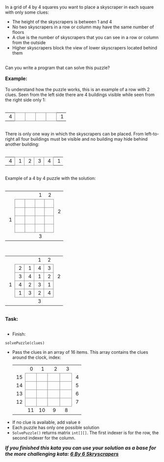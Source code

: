 In a grid of 4 by 4 squares you want to place a skyscraper in each square with only some clues:<ul>    <li>The height of the skyscrapers is between 1 and 4</li>    <li>No two skyscrapers in a row or column may have the same number of floors</li>    <li>A clue is the number of skyscrapers that you can see in a row or column from the outside</li>    <li>Higher skyscrapers block the view of lower skyscrapers located behind them</li></ul><br />Can you write a program that can solve this puzzle?<br /><br /><b style='font-size:16px'>Example:</b><br /><br />To understand how the puzzle works, this is an example of a row with 2 clues. Seen from the left side there are 4 buildings visible while seen from the right side only 1:<br /><br /><table>    <tr>        <td style='text-align:center; height:16px;'>&nbsp;4</td>        <td style='text-align:center; border: solid 1px;height:16px;border-color:gray;'>&nbsp;&nbsp;&nbsp;&nbsp;</td>        <td style='text-align:center; border: solid 1px;height:16px;border-color:gray;'>&nbsp;&nbsp;&nbsp;&nbsp;</td>        <td style='text-align:center; border: solid 1px;height:16px;border-color:gray;'>&nbsp;&nbsp;&nbsp;&nbsp;</td>        <td style='text-align:center; border: solid 1px;height:16px;border-color:gray;'>&nbsp;&nbsp;&nbsp;&nbsp;</td>        <td style='text-align:center; height:16px;'>&nbsp;1</td>    </tr></table><br />There is only one way in which the skyscrapers can be placed. From left-to-right all four buildings must be visible and no building may hide behind another building:<br /><br /><table>    <tr>        <td style='text-align:center; height:16px;'>&nbsp;4</td>        <td style='text-align:center; border: solid 1px;height:16px;border-color:gray;'>&nbsp;1</td>        <td style='text-align:center; border: solid 1px;height:16px;border-color:gray;'>&nbsp;2</td>        <td style='text-align:center; border: solid 1px;height:16px;border-color:gray;'>&nbsp;3</td>        <td style='text-align:center; border: solid 1px;height:16px;border-color:gray;'>&nbsp;4</td>        <td style='text-align:center; height:16px;'>&nbsp;1</td>    </tr></table><br />Example of a 4 by 4 puzzle with the solution:<br /><br /><table>    <tr>        <td style='text-align:center; border: 0px;height:16px;'>&nbsp;&nbsp;</td>        <td style='text-align:center; border-bottom: solid 1px;height:16px;border-color:gray;'>&nbsp;&nbsp;&nbsp;&nbsp;</td>        <td style='text-align:center; border-bottom: solid 1px;height:16px;border-color:gray;'>&nbsp;&nbsp;&nbsp;&nbsp;</td>        <td style='text-align:center; border-bottom: solid 1px;height:16px;border-color:gray;'>&nbsp;1</td>        <td style='text-align:center; border-bottom: solid 1px;height:16px;border-color:gray;'>&nbsp;2</td>        <td style='text-align:center; border: 0px;height:16px;'>&nbsp;&nbsp;</td>    </tr>    <tr>        <td style='text-align:center; border: 0px;height:16px;'>&nbsp;&nbsp;</td>        <td style='text-align:center; border: solid 1px;height:16px;border-color:gray;'>&nbsp;&nbsp;</td>        <td style='text-align:center; border: solid 1px;height:16px;border-color:gray;'>&nbsp;&nbsp;</td>        <td style='text-align:center; border: solid 1px;height:16px;border-color:gray;'>&nbsp;&nbsp;</td>        <td style='text-align:center; border: solid 1px;height:16px;border-color:gray;'>&nbsp;&nbsp;</td>        <td style='text-align:center; border: 0px;height:16px;'>&nbsp;&nbsp;</td>    </tr>    <tr>        <td style='text-align:center; border: 0px;height:16px;'>&nbsp;&nbsp;</td>        <td style='text-align:center; border: solid 1px;height:16px;border-color:gray;'>&nbsp;&nbsp;</td>        <td style='text-align:center; border: solid 1px;height:16px;border-color:gray;'>&nbsp;&nbsp;</td>        <td style='text-align:center; border: solid 1px;height:16px;border-color:gray;'>&nbsp;&nbsp;</td>        <td style='text-align:center; border: solid 1px;height:16px;border-color:gray;'>&nbsp;&nbsp;</td>        <td style='text-align:center; border: 0px;height:16px;'>&nbsp;2</td>    </tr>    <tr>        <td style='text-align:center; border: 0px;height:16px;'>&nbsp;1</td>        <td style='text-align:center; border: solid 1px;height:16px;border-color:gray;'>&nbsp;&nbsp;</td>        <td style='text-align:center; border: solid 1px;height:16px;border-color:gray;'>&nbsp;&nbsp;</td>        <td style='text-align:center; border: solid 1px;height:16px;border-color:gray;'>&nbsp;&nbsp;</td>        <td style='text-align:center; border: solid 1px;height:16px;border-color:gray;'>&nbsp;&nbsp;</td>        <td style='text-align:center; border: 0px;height:16px;'>&nbsp;&nbsp;</td>    </tr>    <tr>        <td style='text-align:center; border: 0px;height:16px;'>&nbsp;&nbsp;</td>        <td style='text-align:center; border: solid 1px;height:16px;border-color:gray;'>&nbsp;&nbsp;</td>        <td style='text-align:center; border: solid 1px;height:16px;border-color:gray;'>&nbsp;&nbsp;</td>        <td style='text-align:center; border: solid 1px;height:16px;border-color:gray;'>&nbsp;&nbsp;</td>        <td style='text-align:center; border: solid 1px;height:16px;border-color:gray;'>&nbsp;&nbsp;</td>        <td style='text-align:center; border: 0px;height:16px;'>&nbsp;&nbsp;</td>    </tr>    <tr>        <td style='text-align:center; border: 0px;height:16px;'>&nbsp;&nbsp;</td>        <td style='height:16px;'>&nbsp;&nbsp;</td>        <td style='height:16px;'>&nbsp;&nbsp;</td>        <td style='text-align:center; height:16px;'>&nbsp;3</td>        <td style='height:16px;'>&nbsp;&nbsp;</td>        <td style='text-align:center; border: 0px;height:16px;'>&nbsp;&nbsp;</td>    </tr></table><br /><table>    <tr>        <td style='text-align:center; border: 0px;height:16px;'>&nbsp;&nbsp;</td>        <td style='text-align:center; border-bottom: solid 1px;height:16px;border-color:gray;'>&nbsp;&nbsp;</td>        <td style='text-align:center; border-bottom: solid 1px;height:16px;border-color:gray;'>&nbsp;&nbsp;</td>        <td style='text-align:center; border-bottom: solid 1px;height:16px;border-color:gray;'>&nbsp;1</td>        <td style='text-align:center; border-bottom: solid 1px;height:16px;border-color:gray;'>&nbsp;2</td>        <td style='text-align:center; border: 0px;height:16px;'>&nbsp;&nbsp;</td>    </tr>    <tr>        <td style='text-align:center; border: 0px;height:16px;'>&nbsp;&nbsp;</td>        <td style='text-align:center; border: solid 1px;height:16px;border-color:gray;'>&nbsp;2</td>        <td style='text-align:center; border: solid 1px;height:16px;border-color:gray;'>&nbsp;1</td>        <td style='text-align:center; border: solid 1px;height:16px;border-color:gray;'>&nbsp;4</td>        <td style='text-align:center; border: solid 1px;height:16px;border-color:gray;'>&nbsp;3</td>        <td style='text-align:center; border: 0px;height:16px;'>&nbsp;&nbsp;</td>    </tr>    <tr>        <td style='text-align:center; border: 0px;height:16px;'>&nbsp;&nbsp;</td>        <td style='text-align:center; border: solid 1px;height:16px;border-color:gray;'>&nbsp;3</td>        <td style='text-align:center; border: solid 1px;height:16px;border-color:gray;'>&nbsp;4</td>        <td style='text-align:center; border: solid 1px;height:16px;border-color:gray;'>&nbsp;1</td>        <td style='text-align:center; border: solid 1px;height:16px;border-color:gray;'>&nbsp;2</td>        <td style='text-align:center; border: 0px;height:16px;'>&nbsp;2</td>    </tr>    <tr>        <td style='text-align:center; border: 0px;height:16px;'>&nbsp;1</td>        <td style='text-align:center; border: solid 1px;height:16px;border-color:gray;'>&nbsp;4</td>        <td style='text-align:center; border: solid 1px;height:16px;border-color:gray;'>&nbsp;2</td>        <td style='text-align:center; border: solid 1px;height:16px;border-color:gray;'>&nbsp;3</td>        <td style='text-align:center; border: solid 1px;height:16px;border-color:gray;'>&nbsp;1</td>        <td style='text-align:center; border: 0px;height:16px;'>&nbsp;&nbsp;</td>    </tr>    <tr>        <td style='text-align:center; border: 0px;height:16px;'>&nbsp;&nbsp;</td>        <td style='text-align:center; border: solid 1px;height:16px;border-color:gray;'>&nbsp;1</td>        <td style='text-align:center; border: solid 1px;height:16px;border-color:gray;'>&nbsp;3</td>        <td style='text-align:center; border: solid 1px;height:16px;border-color:gray;'>&nbsp;2</td>        <td style='text-align:center; border: solid 1px;height:16px;border-color:gray;'>&nbsp;4</td>        <td style='text-align:center; border: 0px;height:16px;'>&nbsp;&nbsp;</td>    </tr>    <tr>        <td style='text-align:center; border: 0px;height:16px;'>&nbsp;&nbsp;</td>        <td style='height:16px;'>&nbsp;&nbsp;</td>        <td style='height:16px;'>&nbsp;&nbsp;</td>        <td style='text-align:center; height:16px;'>&nbsp;3</td>        <td style='height:16px;'>&nbsp;&nbsp;</td>        <td style='text-align:center; border: 0px;height:16px;'>&nbsp;&nbsp;</td>    </tr></table><br /><b style='font-size:16px'>Task:</b><br /><br /><ul>    <li>Finish:</li></ul>```solvePuzzle(clues)```<ul>    <li>        Pass the clues in an array of 16 items. This array contains the clues around the clock, index:        <br />        <table>            <tr>                <td style='text-align:center; border: 0px;height:16px;'>&nbsp;&nbsp;</td>                <td style='text-align:center; border-bottom: solid 1px;height:16px;border-color:gray;'>&nbsp;0</td>                <td style='text-align:center; border-bottom: solid 1px;height:16px;border-color:gray;'>&nbsp;1</td>                <td style='text-align:center; border-bottom: solid 1px;height:16px;border-color:gray;'>&nbsp;&nbsp;&nbsp;2</td>                <td style='text-align:center; border-bottom: solid 1px;height:16px;border-color:gray;'>&nbsp;&nbsp;&nbsp;3</td>                <td style='text-align:center; border: 0px;height:16px;'>&nbsp;&nbsp;</td>            </tr>            <tr>                <td style='text-align:center; border: 0px;height:16px;'>&nbsp;15</td>                <td style='text-align:center; border: solid 1px;height:16px;border-color:gray;'>&nbsp;&nbsp;</td>                <td style='text-align:center; border: solid 1px;height:16px;border-color:gray;'>&nbsp;&nbsp;</td>                <td style='text-align:center; border: solid 1px;height:16px;border-color:gray;'>&nbsp;&nbsp;</td>                <td style='text-align:center; border: solid 1px;height:16px;border-color:gray;'>&nbsp;&nbsp;</td>                <td style='text-align:center; border: 0px;height:16px;'>&nbsp;4</td>            </tr>            <tr>                <td style='text-align:center; border: 0px;height:16px;'>&nbsp;14</td>                <td style='text-align:center; border: solid 1px;height:16px;border-color:gray;'>&nbsp;&nbsp;</td>                <td style='text-align:center; border: solid 1px;height:16px;border-color:gray;'>&nbsp;&nbsp;</td>                <td style='text-align:center; border: solid 1px;height:16px;border-color:gray;'>&nbsp;&nbsp;</td>                <td style='text-align:center; border: solid 1px;height:16px;border-color:gray;'>&nbsp;&nbsp;</td>                <td style='text-align:center; border: 0px;height:16px;'>&nbsp;5</td>            </tr>            <tr>                <td style='text-align:center; border: 0px;height:16px;'>&nbsp;13</td>                <td style='text-align:center; border: solid 1px;height:16px;border-color:gray;'>&nbsp;&nbsp;</td>                <td style='text-align:center; border: solid 1px;height:16px;border-color:gray;'>&nbsp;&nbsp;</td>                <td style='text-align:center; border: solid 1px;height:16px;border-color:gray;'>&nbsp;&nbsp;</td>                <td style='text-align:center; border: solid 1px;height:16px;border-color:gray;'>&nbsp;&nbsp;</td>                <td style='text-align:center; border: 0px;height:16px;'>&nbsp;6</td>            </tr>            <tr>                <td style='text-align:center; border: 0px;height:16px;'>&nbsp;12</td>                <td style='text-align:center; border: solid 1px;height:16px;border-color:gray;'>&nbsp;&nbsp;</td>                <td style='text-align:center; border: solid 1px;height:16px;border-color:gray;'>&nbsp;&nbsp;</td>                <td style='text-align:center; border: solid 1px;height:16px;border-color:gray;'>&nbsp;&nbsp;</td>                <td style='text-align:center; border: solid 1px;height:16px;border-color:gray;'>&nbsp;&nbsp;</td>                <td style='text-align:center; border: 0px;height:16px;'>&nbsp;7</td>            </tr>            <tr>                <td style='text-align:center; border: 0px;height:16px;'>&nbsp;&nbsp;</td>                <td style='text-align:center; height:16px;'>11</td>                <td style='text-align:center; height:16px;'>10</td>                <td style='text-align:center; height:16px;'>&nbsp;9</td>                <td style='text-align:center; height:16px;'>&nbsp;8</td>                <td style='text-align:center; border: 0px;height:16px;'>&nbsp;&nbsp;</td>            </tr>        </table>    </li>    <li>If no clue is available, add value `0`</li>    <li>Each puzzle has only one possible solution</li>    <li>`SolvePuzzle()` returns matrix `int[][]`. The first indexer is for the row, the second indexer for the column.</li></ul><b style='font-size:16px'><i>If you finished this kata you can use your solution as a base for the more challenging  kata: [6 By 6 Skryscrapers](https://www.codewars.com/kata/6-by-6-skyscrapers)</i></b>